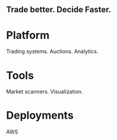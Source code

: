 ## Trade better. Decide Faster.

# Platform
Trading systems.
Auctions.
Analytics.

# Tools
Market scanners.
Visualization.

# Deployments
AWS

